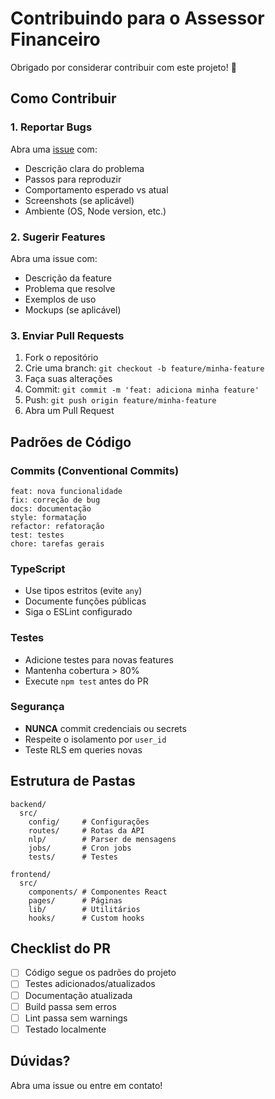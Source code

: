 # Contribuindo para o Assessor Financeiro

Obrigado por considerar contribuir com este projeto! 🎉

## Como Contribuir

### 1. Reportar Bugs

Abra uma [issue](https://github.com/seu-usuario/assessor-financeiro/issues) com:
- Descrição clara do problema
- Passos para reproduzir
- Comportamento esperado vs atual
- Screenshots (se aplicável)
- Ambiente (OS, Node version, etc.)

### 2. Sugerir Features

Abra uma issue com:
- Descrição da feature
- Problema que resolve
- Exemplos de uso
- Mockups (se aplicável)

### 3. Enviar Pull Requests

1. Fork o repositório
2. Crie uma branch: `git checkout -b feature/minha-feature`
3. Faça suas alterações
4. Commit: `git commit -m 'feat: adiciona minha feature'`
5. Push: `git push origin feature/minha-feature`
6. Abra um Pull Request

## Padrões de Código

### Commits (Conventional Commits)

```
feat: nova funcionalidade
fix: correção de bug
docs: documentação
style: formatação
refactor: refatoração
test: testes
chore: tarefas gerais
```

### TypeScript

- Use tipos estritos (evite `any`)
- Documente funções públicas
- Siga o ESLint configurado

### Testes

- Adicione testes para novas features
- Mantenha cobertura > 80%
- Execute `npm test` antes do PR

### Segurança

- **NUNCA** commit credenciais ou secrets
- Respeite o isolamento por `user_id`
- Teste RLS em queries novas

## Estrutura de Pastas

```
backend/
  src/
    config/     # Configurações
    routes/     # Rotas da API
    nlp/        # Parser de mensagens
    jobs/       # Cron jobs
    tests/      # Testes

frontend/
  src/
    components/ # Componentes React
    pages/      # Páginas
    lib/        # Utilitários
    hooks/      # Custom hooks
```

## Checklist do PR

- [ ] Código segue os padrões do projeto
- [ ] Testes adicionados/atualizados
- [ ] Documentação atualizada
- [ ] Build passa sem erros
- [ ] Lint passa sem warnings
- [ ] Testado localmente

## Dúvidas?

Abra uma issue ou entre em contato!
